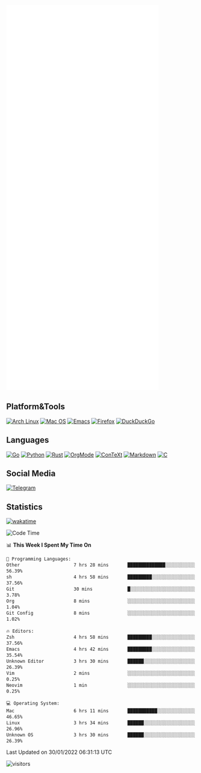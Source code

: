 ![Metrics](https://github.com/SteamedFish/SteamedFish/blob/master/github-metrics.svg)

## Platform&Tools

[![Arch Linux](https://img.shields.io/badge/ArchLinux-1793D1?logo=arch-linux&logoColor=fff&style=flat-square)](https://archlinux.org/)
[![Mac OS](https://img.shields.io/badge/MacOS-000000?style=flat-square&logo=macos&logoColor=F0F0F0)](https://www.apple.com/macos/)
[![Emacs](https://img.shields.io/badge/Emacs-%237F5AB6.svg?&style=flat-square&logo=gnu-emacs&logoColor=white)](https://www.gnu.org/software/emacs/)
[![Firefox](https://img.shields.io/badge/Firefox-FF7139?style=flat-square&logo=Firefox-Browser&logoColor=white)](https://firefox.com/)
[![DuckDuckGo](https://img.shields.io/badge/DuckDuckGo-DE5833?style=flat-square&logo=DuckDuckGo&logoColor=white)](https://duckduckgo.com/)

## Languages

[![Go](https://img.shields.io/badge/Golang-%2300ADD8.svg?style=flat-square&logo=go&logoColor=white)](https://golang.org/)
[![Python](https://img.shields.io/badge/Python-3670A0?style=flat-square&logo=python&logoColor=ffdd54)](https://www.python.org/)
[![Rust](https://img.shields.io/badge/Rust-%23000000.svg?style=flat-square&logo=rust&logoColor=white)](https://www.rust-lang.org/)
[![OrgMode](https://img.shields.io/badge/OrgMode-%23000000.svg?style=flat-square&logo=org&logoColor=white)](https://orgmode.org/)
[![ConTeXt](https://img.shields.io/badge/ConTeXt-%23008080.svg?style=flat-square&logo=latex&logoColor=white)](https://contextgarden.net/)
[![Markdown](https://img.shields.io/badge/MarkDown-%23000000.svg?style=flat-square&logo=markdown&logoColor=white)](https://daringfireball.net/projects/markdown/)
[![C](https://img.shields.io/badge/C-%2300599C.svg?style=flat-square&logo=c&logoColor=white)](https://www.iso.org/standard/74528.html)

## Social Media

[![Telegram](https://img.shields.io/badge/SteamedFish-2CA5E0?style=social&logo=telegram&logoColor=white)](https://t.me/SteamedFish)

## Statistics
[![wakatime](https://wakatime.com/badge/user/168280d6-fcf2-4b4f-ad3a-dc4612f35b38.svg)](https://wakatime.com/@168280d6-fcf2-4b4f-ad3a-dc4612f35b38)

<!--START_SECTION:waka-->
![Code Time](http://img.shields.io/badge/Code%20Time-1%2C582%20hrs%2034%20mins-blue)

📊 **This Week I Spent My Time On** 

```text
💬 Programming Languages: 
Other                    7 hrs 28 mins       ██████████████░░░░░░░░░░░   56.39% 
sh                       4 hrs 58 mins       █████████░░░░░░░░░░░░░░░░   37.56% 
Git                      30 mins             █░░░░░░░░░░░░░░░░░░░░░░░░   3.78% 
Org                      8 mins              ░░░░░░░░░░░░░░░░░░░░░░░░░   1.04% 
Git Config               8 mins              ░░░░░░░░░░░░░░░░░░░░░░░░░   1.02%

🔥 Editors: 
Zsh                      4 hrs 58 mins       █████████░░░░░░░░░░░░░░░░   37.56% 
Emacs                    4 hrs 42 mins       █████████░░░░░░░░░░░░░░░░   35.54% 
Unknown Editor           3 hrs 30 mins       ██████░░░░░░░░░░░░░░░░░░░   26.39% 
Vim                      2 mins              ░░░░░░░░░░░░░░░░░░░░░░░░░   0.25% 
Neovim                   1 min               ░░░░░░░░░░░░░░░░░░░░░░░░░   0.25%

💻 Operating System: 
Mac                      6 hrs 11 mins       ███████████░░░░░░░░░░░░░░   46.65% 
Linux                    3 hrs 34 mins       ██████░░░░░░░░░░░░░░░░░░░   26.96% 
Unknown OS               3 hrs 30 mins       ██████░░░░░░░░░░░░░░░░░░░   26.39%

```


 Last Updated on 30/01/2022 06:31:13 UTC
<!--END_SECTION:waka-->

![visitors](https://visitor-badge.laobi.icu/badge?page_id=SteamedFish.SteamedFish)
